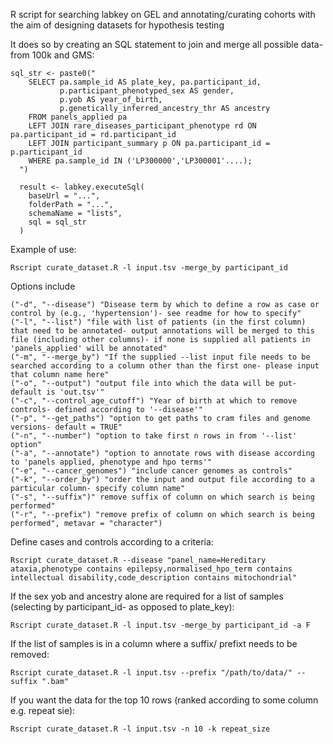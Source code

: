 R script for searching labkey on GEL and annotating/curating cohorts with the aim of designing datasets for hypothesis testing

It does so by creating an SQL statement to join and merge all possible data- from 100k and GMS:
```
sql_str <- paste0("
    SELECT pa.sample_id AS plate_key, pa.participant_id,
           p.participant_phenotyped_sex AS gender,
           p.yob AS year_of_birth,
           p.genetically_inferred_ancestry_thr AS ancestry
    FROM panels_applied pa
    LEFT JOIN rare_diseases_participant_phenotype rd ON pa.participant_id = rd.participant_id
    LEFT JOIN participant_summary p ON pa.participant_id = p.participant_id
    WHERE pa.sample_id IN ('LP300000','LP300001'....);
  ")
  
  result <- labkey.executeSql(
    baseUrl = "...",
    folderPath = "...",
    schemaName = "lists",
    sql = sql_str
  )
```

Example of use:
```
Rscript curate_dataset.R -l input.tsv -merge_by participant_id
```

Options include


```
("-d", "--disease") "Disease term by which to define a row as case or control by (e.g., 'hypertension')- see readme for how to specify"
("-l", "--list") "file with list of patients (in the first column) that need to be annotated- output annotations will be merged to this file (including other columns)- if none is supplied all patients in 'panels_applied' will be annotated"
("-m", "--merge_by") "If the supplied --list input file needs to be searched according to a column other than the first one- please input that column name here"
("-o", "--output") "output file into which the data will be put- default is 'out.tsv'"
("-c", "--control_age_cutoff") "Year of birth at which to remove controls- defined according to '--disease'"
("-p", "--get_paths") "option to get paths to cram files and genome versions- default = TRUE"
("-n", "--number") "option to take first n rows in from '--list' option"
("-a", "--annotate") "option to annotate rows with disease according to 'panels applied, phenotype and hpo terms'"
("-e", "--cancer_genomes") "include cancer genomes as controls"
("-k", "--order_by") "order the input and output file according to a particular column- specify column name"
("-s", "--suffix")" remove suffix of column on which search is being performed"
("-r", "--prefix") "remove prefix of column on which search is being performed", metavar = "character")
```

Define cases and controls according to a criteria:
```
Rscript curate_dataset.R --disease "panel_name=Hereditary ataxia,phenotype contains epilepsy,normalised_hpo_term contains intellectual disability,code_description contains mitochondrial"
```

If the sex yob and ancestry alone are required for a list of samples (selecting by participant_id- as opposed to plate_key):
```
Rscript curate_dataset.R -l input.tsv -merge_by participant_id -a F
```

If the list of samples is in a column where a suffix/ prefixt needs to be removed:
```
Rscript curate_dataset.R -l input.tsv --prefix "/path/to/data/" --suffix ".bam"
```

If you want the data for the top 10 rows (ranked according to some column e.g. repeat sie):
```
Rscript curate_dataset.R -l input.tsv -n 10 -k repeat_size
```
